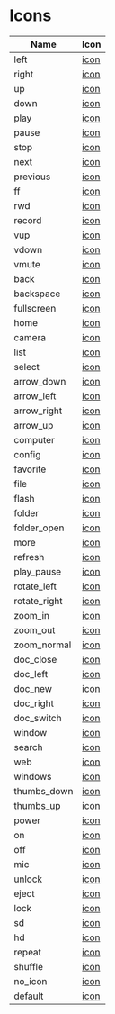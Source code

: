 # Icons
Name | Icon
--- |  ---
left | [icon](icons/fa_chevron_left.png)
right | [icon](icons/fa_chevron_right.png)
up | [icon](icons/fa_chevron_up.png)
down | [icon](icons/fa_chevron_down.png)
play | [icon](icons/fa_play.png)
pause | [icon](icons/fa_pause.png)
stop | [icon](icons/fa_stop.png)
next | [icon](icons/fa_step_forward.png)
previous | [icon](icons/fa_step_backward.png)
ff | [icon](icons/fa_forward.png)
rwd | [icon](icons/fa_backward.png)
record | [icon](icons/fa_circle.png)
vup | [icon](icons/fa_volume_up.png)
vdown | [icon](icons/fa_volume_down.png)
vmute | [icon](icons/fa_volume_off.png)
back | [icon](icons/fa_mail_reply.png)
backspace | [icon](icons/fa_eraser.png)
fullscreen | [icon](icons/fa_arrows_alt.png)
home | [icon](icons/fa_home.png)
camera | [icon](icons/fa_camera.png)
list | [icon](icons/fa_list.png)
select | [icon](icons/fa_dot_circle_o.png)
arrow_down | [icon](icons/fa_arrow_down.png)
arrow_left | [icon](icons/fa_arrow_left.png)
arrow_right | [icon](icons/fa_arrow_right.png)
arrow_up | [icon](icons/fa_arrow_up.png)
computer | [icon](icons/fa_laptop.png)
config | [icon](icons/fa_gear.png)
favorite | [icon](icons/fa_star.png)
file | [icon](icons/fa_file_o.png)
flash | [icon](icons/fa_flash.png)
folder | [icon](icons/fa_folder_o.png)
folder_open | [icon](icons/fa_folder_open_o.png)
more | [icon](icons/fa_ellipsis_h.png)
refresh | [icon](icons/fa_refresh.png)
play_pause | [icon](icons/im_play_pause.png)
rotate_left | [icon](icons/fa_rotate_left.png)
rotate_right | [icon](icons/fa_rotate_right.png)
zoom_in | [icon](icons/fa_search_plus.png)
zoom_out | [icon](icons/fa_search_minus.png)
zoom_normal | [icon](icons/fa_search.png)
doc_close | [icon](icons/fa_times.png)
doc_left | [icon](icons/fa_caret_square_o_left.png)
doc_new | [icon](icons/fa_plus.png)
doc_right | [icon](icons/fa_caret_square_o_right.png)
doc_switch | [icon](icons/fa_exchange.png)
window | [icon](icons/fa_desktop.png)
search | [icon](icons/fa_search.png)
web | [icon](icons/fa_globe.png)
windows | [icon](icons/fa_windows.png)
thumbs_down | [icon](icons/fa_thumbs_o_down.png)
thumbs_up | [icon](icons/fa_thumbs_o_up.png)
power | [icon](icons/fa_power_off.png)
on | [icon](icons/fa_circle.png)
off | [icon](icons/fa_circle_thin.png)
mic | [icon](icons/fa_microphone.png)
unlock | [icon](icons/fa_unlock_alt.png)
eject | [icon](icons/fa_eject.png)
lock | [icon](icons/fa_lock.png)
sd | [icon](icons/misc_sd.png)
hd | [icon](icons/misc_hd.png)
repeat | [icon](icons/fa_retweet.png)
shuffle | [icon](icons/fa_random.png)
no_icon | [icon](icons/fa_frown_o.png)
default | [icon](icons/fa_frown_o.png)
